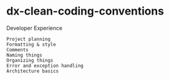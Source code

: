 # dx-clean-coding-conventions
Developer Experience

```
Project planning
Formatting & style
Comments
Naming things
Organizing things
Error and exception handling
Architecture basics
```
